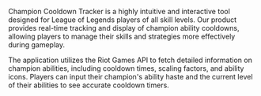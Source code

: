 Champion Cooldown Tracker is a highly intuitive and interactive tool designed for League of Legends players of all skill levels. Our product provides real-time tracking and display of champion ability cooldowns, allowing players to manage their skills and strategies more effectively during gameplay.

The application utilizes the Riot Games API to fetch detailed information on champion abilities, including cooldown times, scaling factors, and ability icons. Players can input their champion's ability haste and the current level of their abilities to see accurate cooldown timers.
